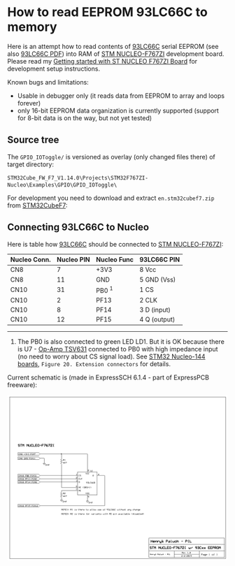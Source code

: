 # How to read EEPROM 93LC66C to memory

Here is an attempt how to read contents
of [93LC66C] serial EEPROM (see also [93LC66C PDF]) into RAM of
[STM NUCLEO-F767ZI] development board.
Please read my [Getting started with ST NUCLEO F767ZI Board]
for development setup instructions.

Known bugs and limitations:
* Usable in debugger only (it reads data from EEPROM to array and loops forever)
* only 16-bit EEPROM data organization is currently supported 
  (support for 8-bit data is on the way, but not yet tested)

## Source tree

The `GPIO_IOToggle/` is versioned as overlay (only changed files there)
of target directory:

```
STM32Cube_FW_F7_V1.14.0\Projects\STM32F767ZI-Nucleo\Examples\GPIO\GPIO_IOToggle\ 
```

For development you need to download and
extract `en.stm32cubef7.zip` from [STM32CubeF7]:

## Connecting 93LC66C to Nucleo

Here is table how [93LC66C] should be connected to [STM NUCLEO-F767ZI]:

|Nucleo Conn.|Nucleo PIN|Nucleo Func|93LC66C PIN|
|------------|----------|-----------|-----------|
|CN8|7|+3V3|8 Vcc|
|CN8|11|GND|5 GND (Vss)|
|CN10|31|PB0 <sup>1</sup>|1 CS|
|CN10|2|PF13|2 CLK|
|CN10|8|PF14|3 D (input)|
|CN10|12|PF15|4 Q (output)|

-----
 1) The PB0 is also connected to green LED LD1.
    But it is OK because there is U7 -  [Op-Amp TSV631] connected to PB0 with high impedance
    input (no need to worry about CS signal load).
    See [STM32 Nucleo-144 boards], `Figure 20. Extension connectors` for details.

Current schematic is (made in ExpressSCH 6.1.4  - part of ExpressPCB freeware):

![STM NUCLEO-F767ZI with 93LCxx EEPROM](https://github.com/hpaluch-pil/nucleo-93cxx/blob/master/ExpressPCB/nucleo-w-93lc.png?raw=true)


[93LC66C]: https://www.microchip.com/wwwproducts/en/93LC66C
[93LC66C PDF]: http://ww1.microchip.com/downloads/en/DeviceDoc/21795E.pdf
[STM NUCLEO-F767ZI]: https://www.st.com/content/st_com/en/products/evaluation-tools/product-evaluation-tools/mcu-eval-tools/stm32-mcu-eval-tools/stm32-mcu-nucleo/nucleo-f767zi.html
[Getting started with ST NUCLEO F767ZI Board]: https://github.com/hpaluch/hpaluch.github.io/wiki/Getting-started-with-ST-NUCLEO-F767ZI-Board
[STM32CubeF7]: https://www.st.com/en/embedded-software/stm32cubef7.html
[Op-Amp TSV631]: https://www.st.com/en/amplifiers-and-comparators/tsv631.html
[STM32 Nucleo-144 boards]: https://www.st.com/content/ccc/resource/technical/document/user_manual/group0/26/49/90/2e/33/0d/4a/da/DM00244518/files/DM00244518.pdf/jcr:content/translations/en.DM00244518.pdf
